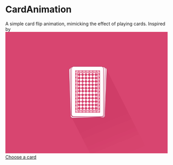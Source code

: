 # CardAnimation
A simple card flip animation, mimicking the effect of playing cards.
Inspired by ![gif](card.gif) 
[Choose a card](https://dribbble.com/shots/1970575-Choose-a-card)

